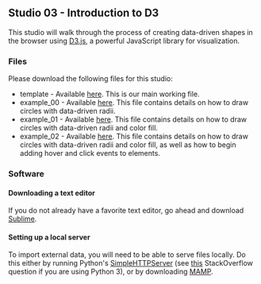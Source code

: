 ## Studio 03 - Introduction to D3

This studio will walk through the process of creating data-driven shapes in the browser using [D3.js](https://d3js.org/), a powerful JavaScript library for visualization. 

### Files

Please download the following files for this studio:

* template - Available [here](https://github.com/emilyfuhrman/datavis_design/blob/master/2017_Fall/Studios/Files/03/template.zip). This is our main working file. 
* example_00 - Available [here](https://github.com/emilyfuhrman/datavis_design/blob/master/2017_Fall/Studios/Files/03/example_00.zip). This file contains details on how to draw circles with data-driven radii.
* example_01 - Available [here](https://github.com/emilyfuhrman/datavis_design/blob/master/2017_Fall/Studios/Files/03/example_01.zip).
This file contains details on how to draw circles with data-driven radii and color fill.
* example_02 - Available [here](https://github.com/emilyfuhrman/datavis_design/blob/master/2017_Fall/Studios/Files/03/examples_02.zip).
This file contains details on how to draw circles with data-driven radii and color fill, as well as how to begin adding hover and click events to elements.

### Software

#### Downloading a text editor

If you do not already have a favorite text editor, go ahead and download [Sublime](https://www.sublimetext.com/).

#### Setting up a local server

To import external data, you will need to be able to serve files locally. Do this either by running Python's [SimpleHTTPServer](https://docs.python.org/2/library/simplehttpserver.html) (see [this](http://stackoverflow.com/questions/7943751/what-is-the-python3-equivalent-of-python-m-simplehttpserver) StackOverflow question if you are using Python 3), or by downloading [MAMP](https://www.mamp.info/en/).